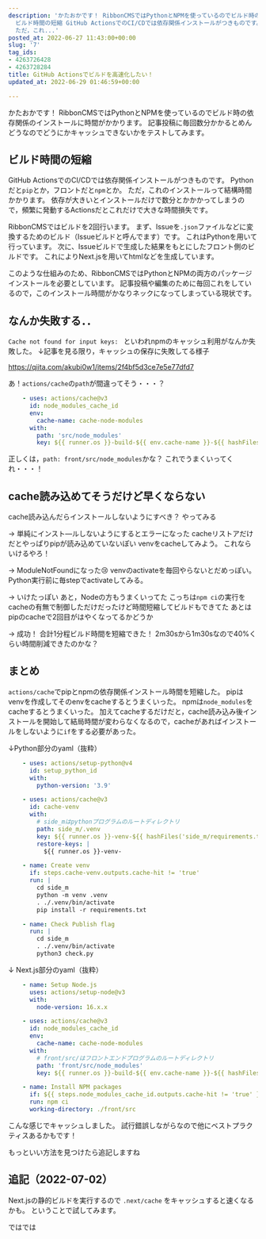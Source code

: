 ```yaml
---
description: 'かたおかです！ RibbonCMSではPythonとNPMを使っているのでビルド時の依存関係のインストールに時間がかかります。 記事投稿に毎回数分かかるとめんどうなのでどうにかキャッシュできないかをテストしてみます。  ##
  ビルド時間の短縮 GitHub ActionsでのCI/CDでは依存関係インストールがつきものです。 Pythonだと`pip`とか，フロントだと`npm`とか。
  ただ，これ...'
posted_at: 2022-06-27 11:43:00+00:00
slug: '7'
tag_ids:
- 4263726428
- 4263728284
title: GitHub Actionsでビルドを高速化したい！
updated_at: 2022-06-29 01:46:59+00:00

---
```

かたおかです！
RibbonCMSではPythonとNPMを使っているのでビルド時の依存関係のインストールに時間がかかります。
記事投稿に毎回数分かかるとめんどうなのでどうにかキャッシュできないかをテストしてみます。

## ビルド時間の短縮
GitHub ActionsでのCI/CDでは依存関係インストールがつきものです。
Pythonだと`pip`とか，フロントだと`npm`とか。
ただ，これのインストールって結構時間かかります。
依存が大きいとインストールだけで数分とかかかってしまうので，頻繁に発動するActionsだとこれだけで大きな時間損失です。
<br/>

RibbonCMSではビルドを2回行います。
まず、Issueを`.json`ファイルなどに変換するためのビルド（Issueビルドと呼んでます）です。
これはPythonを用いて行っています。
次に、Issueビルドで生成した結果をもとにしたフロント側のビルドです。
これによりNext.jsを用いてhtmlなどを生成しています。
<br/>

このような仕組みのため、RibbonCMSではPythonとNPMの両方のパッケージインストールを必要としています。
記事投稿や編集のために毎回これをしているので，このインストール時間がかなりネックになってしまっている現状です。

## なんか失敗する．．

`Cache not found for input keys: ` といわれnpmのキャッシュ利用がなんか失敗した。
↓記事を見る限り，キャッシュの保存に失敗してる様子

https://qiita.com/akubi0w1/items/2f4bf5d3ce7e5e77dfd7

あ！`actions/cache`の`path`が間違ってそう・・・？
```yaml
    - uses: actions/cache@v3
      id: node_modules_cache_id
      env:
        cache-name: cache-node-modules
      with:
        path: 'src/node_modules'
        key: ${{ runner.os }}-build-${{ env.cache-name }}-${{ hashFiles('front/src/package-lock.json') }}
```
正しくは，`path: front/src/node_modules`かな？
これでうまくいってくれ・・・！

## cache読み込めてそうだけど早くならない
cache読み込んだらインストールしないようにすべき？
やってみる
<br/>

-> 単純にインスト―ルしないようにするとエラーになった
cacheリストアだけだとやっぱりpipが読み込めていないぽい
venvをcacheしてみよう。
これならいけるやろ！
<br/>

-> ModuleNotFoundになった😢
venvのactivateを毎回やらないとだめっぽい。
Python実行前に毎stepでactivateしてみる。
<br/>

-> いけたっぽい
あと，Nodeの方もうまくいってた
こっちは`npm ci`の実行をcacheの有無で制御しただけだったけど時間短縮してビルドもできてた
あとはpipのcacheで2回目がはやくなってるかどうか
<br/>

-> 成功！
合計1分程ビルド時間を短縮できた！
2m30sから1m30sなので40%くらい時間削減できたのかな？

## まとめ
`actions/cache`でpipとnpmの依存関係インストール時間を短縮した。
pipはvenvを作成してそのenvをcacheするとうまくいった。
npmは`node_modules`をcacheするとうまくいった。
加えてcacheするだけだと，cache読み込み後インストールを開始して結局時間が変わらなくなるので，cacheがあればインストールをしないように`if`をする必要があった。

↓Python部分のyaml（抜粋）
```yaml
    - uses: actions/setup-python@v4
      id: setup_python_id
      with:
        python-version: '3.9'

    - uses: actions/cache@v3
      id: cache-venv
      with:
        # side_mはpythonプログラムのルートディレクトリ
        path: side_m/.venv
        key: ${{ runner.os }}-venv-${{ hashFiles('side_m/requirements.txt') }}
        restore-keys: |
          ${{ runner.os }}-venv-

    - name: Create venv
      if: steps.cache-venv.outputs.cache-hit != 'true'
      run: |
        cd side_m
        python -m venv .venv
        . ./.venv/bin/activate
        pip install -r requirements.txt

    - name: Check Publish flag
      run: |
        cd side_m
        . ./.venv/bin/activate
        python3 check.py
```

↓ Next.js部分のyaml（抜粋）
```yaml
    - name: Setup Node.js
      uses: actions/setup-node@v3
      with:
        node-version: 16.x.x

    - uses: actions/cache@v3
      id: node_modules_cache_id
      env:
        cache-name: cache-node-modules
      with:
        # front/src/はフロントエンドプログラムのルートディレクトリ
        path: 'front/src/node_modules'
        key: ${{ runner.os }}-build-${{ env.cache-name }}-${{ hashFiles('front/src/package-lock.json') }}

    - name: Install NPM packages
      if: ${{ steps.node_modules_cache_id.outputs.cache-hit != 'true' }}
      run: npm ci
      working-directory: ./front/src
```

こんな感じでキャッシュしました。
試行錯誤しながらなので他にベストプラクティスあるかもです！

もっといい方法を見つけたら追記しますね

## 追記（2022-07-02）
Next.jsの静的ビルドを実行するので `.next/cache` をキャッシュすると速くなるかも。
ということで試してみます。

ではでは
